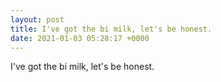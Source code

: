 ```yaml
---
layout: post
title: I've got the bi milk, let's be honest.
date: 2021-01-03 05:28:17 +0000
---
```


I've got the bi milk, let's be honest.

